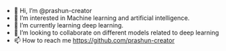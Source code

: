 - 👋 Hi, I’m @prashun-creator
- 👀 I’m interested in Machine learning and artificial intelligence.
- 🌱 I’m currently learning deep learning.
- 💞️ I’m looking to collaborate on different models related to deep learning
- 📫 How to reach me https://github.com/prashun-creator

<!---
prashun-creator/prashun-creator is a ✨ special ✨ repository because its `README.md` (this file) appears on your GitHub profile.
You can click the Preview link to take a look at your changes.
--->
